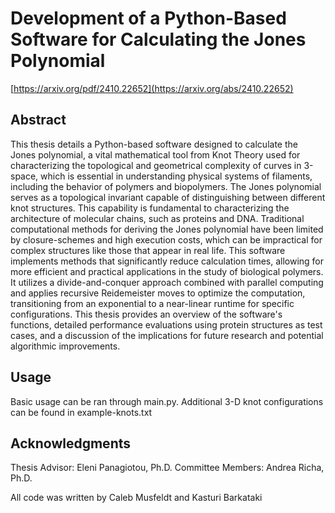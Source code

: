 # Development of a Python-Based Software for Calculating the Jones Polynomial

[https://arxiv.org/pdf/2410.22652](https://arxiv.org/abs/2410.22652)

## Abstract

This thesis details a Python-based software designed to calculate the Jones polynomial, a vital mathematical tool from Knot Theory used for characterizing the topological and geometrical complexity of curves in 3-space, which is essential in understanding physical systems of filaments, including the behavior of polymers and biopolymers. The Jones polynomial serves as a topological invariant capable of distinguishing between different knot structures. This capability is fundamental to characterizing the architecture of molecular chains, such as proteins and DNA. Traditional computational methods for deriving the Jones polynomial have been limited by closure-schemes and high execution costs, which can be impractical for complex structures like those that appear in real life. This software implements methods that significantly reduce calculation times, allowing for more efficient and practical applications in the study of biological polymers. It utilizes a divide-and-conquer approach combined with parallel computing and applies recursive Reidemeister moves to optimize the computation, transitioning from an exponential to a near-linear runtime for specific configurations. This thesis provides an overview of the software's functions, detailed performance evaluations using protein structures as test cases, and a discussion of the implications for future research and potential algorithmic improvements.

## Usage

Basic usage can be ran through main.py. Additional 3-D knot configurations can be found in example-knots.txt

## Acknowledgments

Thesis Advisor: Eleni Panagiotou, Ph.D.
Committee Members: Andrea Richa, Ph.D.

All code was written by Caleb Musfeldt and Kasturi Barkataki
